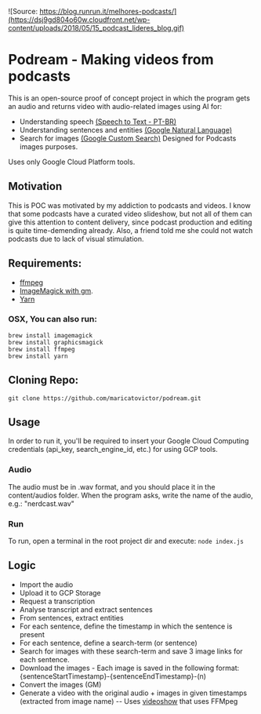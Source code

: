 ![Source: https://blog.runrun.it/melhores-podcasts/](https://dsj9gd804o60w.cloudfront.net/wp-content/uploads/2018/05/15_podcast_lideres_blog.gif)
# Podream - Making videos from podcasts
This is an open-source proof of concept project in which the program gets an audio and returns video with audio-related images using AI for:
* Understanding speech [(Speech to Text - PT-BR)](https://cloud.google.com/speech-to-text/)
* Understanding sentences and entities [(Google Natural Language)](https://cloud.google.com/natural-language/)
* Search for images [(Google Custom Search)](https://developers.google.com/custom-search/v1/overview)
Designed for Podcasts images purposes. 

Uses only Google Cloud Platform tools.

## Motivation
This is POC was motivated by my addiction to podcasts and videos. I know that some podcasts have a curated video slideshow, but not all of them can give this attention to content delivery, since podcast production and editing is quite time-demending already. Also, a friend told me she could not watch podcasts due to lack of visual stimulation.

## Requirements:
* [ffmpeg](https://github.com/adaptlearning/adapt_authoring/wiki/Installing-FFmpeg)
* [ImageMagick with gm](https://www.npmjs.com/package/gm).
* [Yarn](https://yarnpkg.com/)
### OSX, You can also run:
```
brew install imagemagick
brew install graphicsmagick
brew install ffmpeg
brew install yarn
```

## Cloning Repo:
``` git clone https://github.com/maricatovictor/podream.git ```
## Usage
In order to run it, you'll be required to insert your Google Cloud Computing credentials (api_key, search_engine_id, etc.) for using GCP tools. 

### Audio 
The audio must be in .wav format, and you should place it in the content/audios folder. When the program asks, write the name of the audio, e.g.: "nerdcast.wav"

### Run
To run, open a terminal in the root project dir and execute:
```node index.js```

## Logic
* Import the audio
* Upload it to GCP Storage
* Request a transcription
* Analyse transcript and extract sentences
* From sentences, extract entities
* For each sentence, define the timestamp in which the sentence is present
* For each sentence, define a search-term (or sentence)
* Search for images with these search-term and save 3 image links for each sentence.
* Download the images - Each image is saved in the following format: {sentenceStartTimestamp}-{sentenceEndTimestamp}-(n)
* Convert the images (GM) 
* Generate a video with the original audio + images in given timestamps (extracted from image name) 
-- Uses [videoshow](https://github.com/h2non/videoshow/) that uses FFMpeg

 


